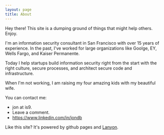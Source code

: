 ```yaml
---
layout: page
title: About
---
```


<p class="message">
  Hey there! This site is a dumping ground of things that might help others. Enjoy.
</p>

I'm an information security consultant in San Francisco with over 15 years of experience. In the past, I've worked for large organizations like Goolge, EY, Wells Fargo, and Kaiser Permanente. 

Today I help startups build information security right from the start with the right culture, secure processes, and architect secure code and infrastructure.

When I'm not working, I am raising my four amazing kids with my beautiful wife.

You can contact me:

* jon at is9.
* Leave a comment.
* https://www.linkedin.com/in/jondb



Like this site? It's powered by github pages and [Lanyon](http://lanyon.getpoole.com).
